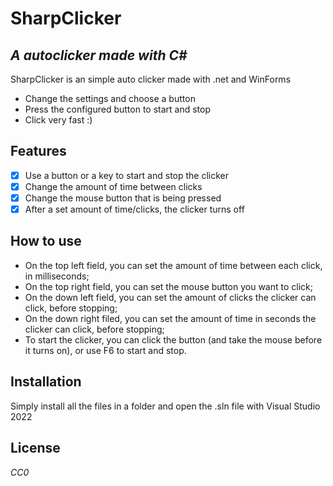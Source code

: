 # SharpClicker
## _A autoclicker made with C#_

SharpClicker is an simple auto clicker made with .net and WinForms

- Change the settings and choose a button
- Press the configured button to start and stop
- Click very fast :)

## Features

- [X] Use a button or a key to start and stop the clicker
- [X] Change the amount of time between clicks
- [X] Change the mouse button that is being pressed
- [X] After a set amount of time/clicks, the clicker turns off

## How to use
- On the top left field, you can set the amount of time between each click, in milliseconds;
- On the top right field, you can set the mouse button you want to click;
- On the down left field, you can set the amount of clicks the clicker can click, before stopping;
- On the down right filed, you can set the amount of time in seconds the clicker can click, before stopping;
- To start the clicker, you can click the button (and take the mouse before it turns on), or use F6 to start and stop.

## Installation

Simply install all the files in a folder and open the .sln file with Visual Studio 2022

## License
*CC0*
